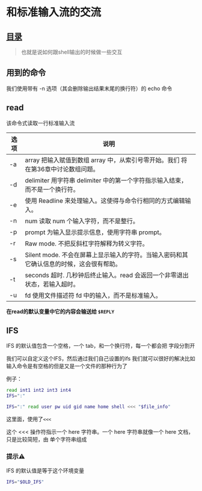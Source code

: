 # 和标准输入流的交流

## [目录](./summary.md)
> 也就是说如何跟shell输出的时候做一些交互

## 用到的命令
我们使用带有 -n 选项（其会删除输出结果末尾的换行符）的 echo 命令

## read

该命令式读取一行标准输入流

|选项	|说明|
|-|-|
|-a| array	把输入赋值到数组 array 中，从索引号零开始。我们 将在第36章中讨论数组问题。
|-d| delimiter	用字符串 delimiter 中的第一个字符指示输入结束，而不是一个换行符。
|-e|	使用 Readline 来处理输入。这使得与命令行相同的方式编辑输入。
|-n| num	读取 num 个输入字符，而不是整行。
|-p| prompt	为输入显示提示信息，使用字符串 prompt。
|-r|	Raw mode. 不把反斜杠字符解释为转义字符。
|-s|	Silent mode. 不会在屏幕上显示输入的字符。当输入密码和其它确认信息的时候，这会很有帮助。
|-t| seconds	超时. 几秒钟后终止输入。read 会返回一个非零退出状态，若输入超时。
|-u| fd	使用文件描述符 fd 中的输入，而不是标准输入。

**在read的默认变量中它的内容会输送给 `$REPLY`**

## IFS

IFS 的默认值包含一个空格，一个 tab，和一个换行符，每一个都会把 字段分割开

我们可以自定义这个IFS，然后通过我们自己设置的ifs 我们就可以很好的解决比如输入命令是有空格的但是又是一个文件的那种行为了

例子：
```bash
read int1 int2 int3 int4
IFS=":"
```
```bash
IFS=":" read user pw uid gid name home shell <<< "$file_info"
```
这里面，使用了`<<<`

这个 <<< 操作符指示一个 here 字符串。一个 here 字符串就像一个 here 文档，只是比较简短，由 单个字符串组成

### 提示⚠️
IFS 的默认值是等于这个环境变量
```bash
IFS="$OLD_IFS"
```
